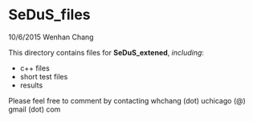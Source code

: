 # SeDuS_files

10/6/2015 Wenhan Chang

This directory contains files for **SeDuS_extened**, _including_:

* c++ files
* short test files
* results

Please feel free to comment by contacting whchang (dot) uchicago (@) gmail (dot) com